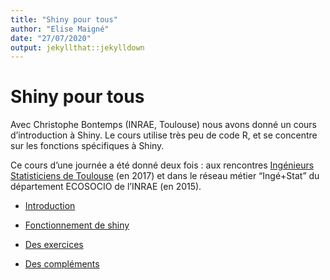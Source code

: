 ```yaml
---
title: "Shiny pour tous"
author: "Elise Maigné"
date: "27/07/2020"
output: jekyllthat::jekylldown
---
```


# Shiny pour tous

Avec Christophe Bontemps (INRAE, Toulouse) nous avons donné un cours
d’introduction à Shiny. Le cours utilise très peu de code R, et se
concentre sur les fonctions spécifiques à Shiny.

Ce cours d’une journée a été donné deux fois : aux rencontres
[Ingénieurs Statisticiens de
Toulouse](http://www.thibault.laurent.free.fr/ingestat.html) (en 2017)
et dans le réseau métier “Ingé+Stat” du département ECOSOCIO de l’INRAE
(en 2015).

  - <a href="pdf/shiny_0_CoursePresentation.pdf" target="_blank">Introduction</a>

  - <a href="pdf/shiny_1_Server-ui.pdf" target="_blank">Fonctionnement
    de shiny</a>

  - <a href="pdf/shiny_2_Exercices.pdf" target="_blank">Des
    exercices</a>

  - <a href="pdf/shiny_3_Extensions.pdf" target="_blank">Des
    compléments</a>
